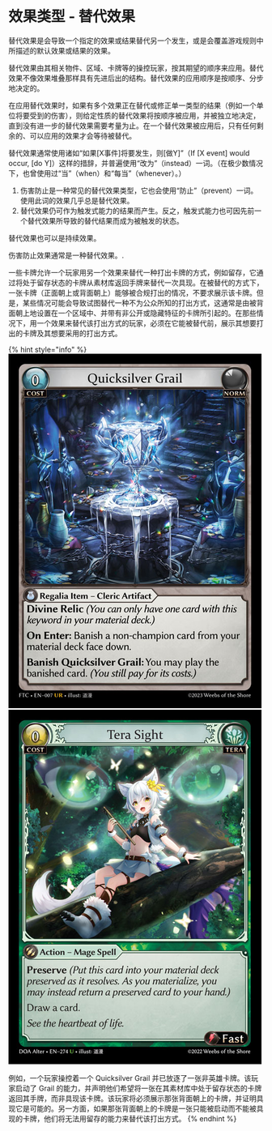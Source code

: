 # 效果类型 - 替代效果

替代效果是会导致一个指定的效果或结果替代另一个发生，或是会覆盖游戏规则中所描述的默认效果或结果的效果。

替代效果由其相关物件、区域、卡牌等的操控玩家，按其期望的顺序来应用。替代效果不像效果堆叠那样具有先进后出的结构。替代效果的应用顺序是按顺序、分步地决定的。

在应用替代效果时，如果有多个效果正在替代或修正单一类型的结果（例如一个单位将要受到的伤害），则给定性质的替代效果将按顺序被应用，并被独立地决定，直到没有进一步的替代效果需要考量为止。在一个替代效果被应用后，只有任何剩余的、可以应用的效果才会等待被替代。

替代效果通常使用诸如“如果\[X事件]将要发生，则\[做Y]”（If \[X event] would occur, \[do Y]）这样的措辞，并普遍使用“改为”（instead）一词。（在极少数情况下，也曾使用过“当”（when）和“每当”（whenever）。）

1. 伤害防止是一种常见的替代效果类型，它也会使用“防止”（prevent）一词。使用此词的效果几乎总是替代效果。
2. 替代效果仍可作为触发式能力的结果而产生。反之，触发式能力也可因先前一个替代效果所导致的替代结果而成为被触发的状态。

替代效果也可以是持续效果。

伤害防止效果通常是一种替代效果。.

一些卡牌允许一个玩家用另一个效果来替代一种打出卡牌的方式，例如留存，它通过将处于留存状态的卡牌从素材库返回手牌来替代一次具现。在被替代的方式下，一张卡牌（正面朝上或背面朝上）能够被合规打出的情况，不要求展示该卡牌。但是，某些情况可能会导致试图替代一种不为公众所知的打出方式，这通常是由被背面朝上地设置在一个区域中、并带有非公开或隐藏特征的卡牌所引起的。在那些情况下，用一个效果来替代该打出方式的玩家，必须在它能被替代前，展示其想要打出的卡牌及其想要采用的打出方式。

{% hint style="info" %}
![](<../../.gitbook/assets/image (7).png>)![](<../../.gitbook/assets/image (8).png>)

例如，一个玩家操控着一个 Quicksilver Grail 并已放逐了一张非英雄卡牌。该玩家启动了 Grail 的能力，并声明他们希望将一张在其素材库中处于留存状态的卡牌返回其手牌，而非具现该卡牌。该玩家将必须展示那张背面朝上的卡牌，并证明具现它是可能的。另一方面，如果那张背面朝上的卡牌是一张只能被启动而不能被具现的卡牌，他们将无法用留存的能力来替代该打出方式。
{% endhint %}

